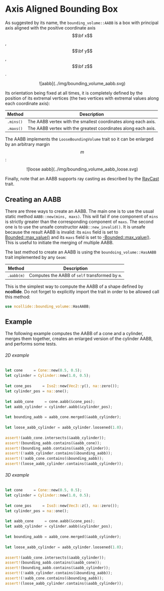 # Axis Aligned Bounding Box

As suggested by its name, the `bounding_volume::AABB` is a box with principal
axis aligned with the positive coordinate axis $$\bf x$$, $$\bf y$$, $$\bf z$$.

<center>
![aabb](../img/bounding_volume_aabb.svg)
</center>

Its orientation being fixed at all times, it is completely defined by the
position of its extremal vertices (the two vertices with extremal values along
each coordinate axis):

| Method   | Description                                                    |
|--        | --                                                             |
| `.mins()` | The AABB vertex with the smallest coordinates along each axis. |
| `.maxs()` | The AABB vertex with the greatest coordinates along each axis. |


The AABB implements the `LooseBoundingVolume` trait so it can be enlarged by an
arbitrary margin $$m$$:

<center>
![loose aabb](../img/bounding_volume_aabb_loose.svg)
</center>

Finally, note that an AABB supports ray casting as described by the
[RayCast](../ray_casting/README.html) trait.

## Creating an AABB
There are three ways to create an AABB. The main one is to use the usual
static method `AABB::new(mins, maxs)`. This will fail if one component of
`mins` is strictly greater than the corresponding component of `maxs`. The
second one is to use the unsafe constructor `AABB::new_invalid()`. It is unsafe
because the result AABB is invalid: its `mins` field is set to
[Bounded::max_value()](http://doc.rust-lang.org/std/num/trait.Bounded.html) and
its `maxs` field is set to
[-Bounded::max_value()](http://doc.rust-lang.org/std/num/trait.Bounded.html).
This is useful to initiate the merging of multiple AABB.


The last method to create an AABB is using the `boundoing_volume::HasAABB`
trait implemented by any `Geom`:

| Method    | Description                                     |
|--         | --                                              |
| `.aabb(m)` | Computes the AABB of `self` transformed by `m`. |

This is the simplest way to compute the AABB of a shape defined by
**ncollide**. Do not forget to explicitly import the trait in order to be
allowed call this method:

```rust
use ncollide::bounding_volume::HasAABB;
```

## Example

The following example computes the AABB of a cone and a cylinder,
merges them together, creates an enlarged version of the cylinder AABB, and
performs some tests.

###### 2D example <span class="d2" onclick="window.open('../src/aabb2d.rs')"></span>
```rust
let cone     = Cone::new(0.5, 0.5);
let cylinder = Cylinder::new(1.0, 0.5);

let cone_pos     = Iso2::new(Vec2::y(), na::zero());
let cylinder_pos = na::one();

let aabb_cone     = cone.aabb(&cone_pos);
let aabb_cylinder = cylinder.aabb(&cylinder_pos);

let bounding_aabb = aabb_cone.merged(&aabb_cylinder);

let loose_aabb_cylinder = aabb_cylinder.loosened(1.0);

assert!(aabb_cone.intersects(&aabb_cylinder));
assert!(bounding_aabb.contains(&aabb_cone));
assert!(bounding_aabb.contains(&aabb_cylinder));
assert!(!aabb_cylinder.contains(&bounding_aabb));
assert!(!aabb_cone.contains(&bounding_aabb));
assert!(loose_aabb_cylinder.contains(&aabb_cylinder));
```

###### 3D example <span class="d3" onclick="window.open('../src/aabb3d.rs')"></span>
```rust
let cone     = Cone::new(0.5, 0.5);
let cylinder = Cylinder::new(1.0, 0.5);

let cone_pos     = Iso3::new(Vec3::z(), na::zero());
let cylinder_pos = na::one();

let aabb_cone     = cone.aabb(&cone_pos);
let aabb_cylinder = cylinder.aabb(&cylinder_pos);

let bounding_aabb = aabb_cone.merged(&aabb_cylinder);

let loose_aabb_cylinder = aabb_cylinder.loosened(1.0);

assert!(aabb_cone.intersects(&aabb_cylinder));
assert!(bounding_aabb.contains(&aabb_cone));
assert!(bounding_aabb.contains(&aabb_cylinder));
assert!(!aabb_cylinder.contains(&bounding_aabb));
assert!(!aabb_cone.contains(&bounding_aabb));
assert!(loose_aabb_cylinder.contains(&aabb_cylinder));
```
